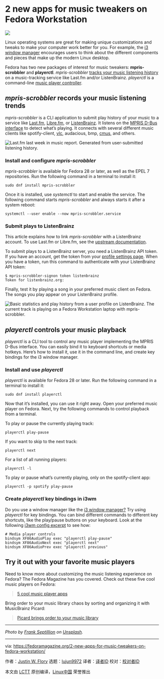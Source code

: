 [#]: collector: (lujun9972)
[#]: translator: (wxy)
[#]: reviewer: ( )
[#]: publisher: ( )
[#]: url: ( )
[#]: subject: (2 new apps for music tweakers on Fedora Workstation)
[#]: via: (https://fedoramagazine.org/2-new-apps-for-music-tweakers-on-fedora-workstation/)
[#]: author: (Justin W. Flory https://fedoramagazine.org/author/jflory7/)

2 new apps for music tweakers on Fedora Workstation
======

![][1]

Linux operating systems are great for making unique customizations and tweaks to make your computer work better for you. For example, the [i3 window manager][2] encourages users to think about the different components and pieces that make up the modern Linux desktop.

Fedora has two new packages of interest for music tweakers: **mpris-scrobbler** and **playerctl**. _mpris-scrobbler_ [tracks your music listening history][3] on a music-tracking service like Last.fm and/or ListenBrainz. _playerctl_ is a command-line [music player controller][4].

## _mpris-scrobbler_ records your music listening trends

_mpris-scrobbler_ is a CLI application to submit play history of your music to a service like [Last.fm][5], [Libre.fm][6], or [ListenBrainz][7]. It listens on the [MPRIS D-Bus interface][8] to detect what’s playing. It connects with several different music clients like spotify-client, [vlc][9], audacious, bmp, [cmus][10], and others.

![Last.fm last week in music report. Generated from user-submitted listening history.][11]

### Install and configure _mpris-scrobbler_

_mpris-scrobbler_ is available for Fedora 28 or later, as well as the EPEL 7 repositories. Run the following command in a terminal to install it:

```
sudo dnf install mpris-scrobbler
```

Once it is installed, use _systemctl_ to start and enable the service. The following command starts _mpris-scrobbler_ and always starts it after a system reboot:

```
systemctl --user enable --now mpris-scrobbler.service
```

### Submit plays to ListenBrainz

This article explains how to link _mpris-scrobbler_ with a ListenBrainz account. To use Last.fm or Libre.fm, see the [upstream documentation][12].

To submit plays to a ListenBrainz server, you need a ListenBrainz API token. If you have an account, get the token from your [profile settings page][13]. When you have a token, run this command to authenticate with your ListenBrainz API token:

```
$ mpris-scrobbler-signon token listenbrainz
Token for listenbrainz.org:
```

Finally, test it by playing a song in your preferred music client on Fedora. The songs you play appear on your ListenBrainz profile.

![Basic statistics and play history from a user profile on ListenBrainz. The current track is playing on a Fedora Workstation laptop with mpris-scrobbler.][14]

## _playerctl_ controls your music playback

_playerctl_ is a CLI tool to control any music player implementing the MPRIS D-Bus interface. You can easily bind it to keyboard shortcuts or media hotkeys. Here’s how to install it, use it in the command line, and create key bindings for the i3 window manager.

### Install and use _playerctl_

_playerctl_ is available for Fedora 28 or later. Run the following command in a terminal to install it:

```
sudo dnf install playerctl
```

Now that it’s installed, you can use it right away. Open your preferred music player on Fedora. Next, try the following commands to control playback from a terminal.

To play or pause the currently playing track:

```
playerctl play-pause
```

If you want to skip to the next track:

```
playerctl next
```

For a list of all running players:

```
playerctl -l
```

To play or pause what’s currently playing, only on the spotify-client app:

```
playerctl -p spotify play-pause
```

### Create _playerctl_ key bindings in i3wm

Do you use a window manager like the [i3 window manager?][2] Try using _playerctl_ for key bindings. You can bind different commands to different key shortcuts, like the play/pause buttons on your keyboard. Look at the following [i3wm config excerpt][15] to see how:

```
# Media player controls
bindsym XF86AudioPlay exec "playerctl play-pause"
bindsym XF86AudioNext exec "playerctl next"
bindsym XF86AudioPrev exec "playerctl previous"
```

## Try it out with your favorite music players

Need to know more about customizing the music listening experience on Fedora? The Fedora Magazine has you covered. Check out these five cool music players on Fedora:

> [5 cool music player apps][16]

Bring order to your music library chaos by sorting and organizing it with MusicBrainz Picard:

> [Picard brings order to your music library][17]

* * *

_Photo by _[ _Frank Septillion_][18]_ on _[_Unsplash_][19]_._

--------------------------------------------------------------------------------

via: https://fedoramagazine.org/2-new-apps-for-music-tweakers-on-fedora-workstation/

作者：[Justin W. Flory][a]
选题：[lujun9972][b]
译者：[译者ID](https://github.com/译者ID)
校对：[校对者ID](https://github.com/校对者ID)

本文由 [LCTT](https://github.com/LCTT/TranslateProject) 原创编译，[Linux中国](https://linux.cn/) 荣誉推出

[a]: https://fedoramagazine.org/author/jflory7/
[b]: https://github.com/lujun9972
[1]: https://fedoramagazine.org/wp-content/uploads/2019/04/2-music-tweak-apps-816x345.jpg
[2]: https://fedoramagazine.org/getting-started-i3-window-manager/
[3]: https://github.com/mariusor/mpris-scrobbler
[4]: https://github.com/acrisci/playerctl
[5]: https://www.last.fm/
[6]: https://libre.fm/
[7]: https://listenbrainz.org/
[8]: https://specifications.freedesktop.org/mpris-spec/latest/
[9]: https://www.videolan.org/vlc/
[10]: https://cmus.github.io/
[11]: https://fedoramagazine.org/wp-content/uploads/2019/02/Screenshot_2019-04-13-jflory7%E2%80%99s-week-in-music2-1024x500.png
[12]: https://github.com/mariusor/mpris-scrobbler#authenticate-to-the-service
[13]: https://listenbrainz.org/profile/
[14]: https://fedoramagazine.org/wp-content/uploads/2019/04/Screenshot_2019-04-13-User-jflory-ListenBrainz.png
[15]: https://github.com/jwflory/swiss-army/blob/ba6ac0c71855e33e3caa1ee1fe51c05d2df0529d/roles/apps/i3wm/files/config#L207-L210
[16]: https://fedoramagazine.org/5-cool-music-player-apps/
[17]: https://fedoramagazine.org/picard-brings-order-music-library/
[18]: https://unsplash.com/photos/Qrspubmx6kE?utm_source=unsplash&utm_medium=referral&utm_content=creditCopyText
[19]: https://unsplash.com/search/photos/music?utm_source=unsplash&utm_medium=referral&utm_content=creditCopyText
